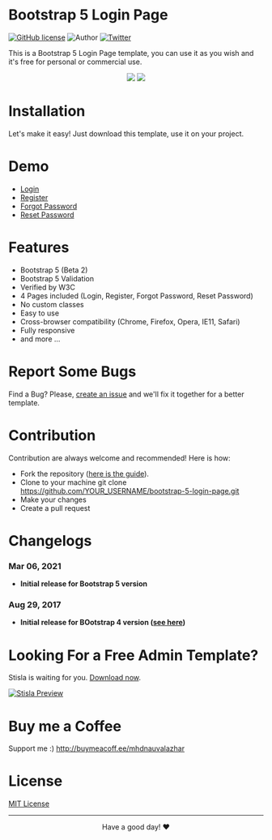 # Bootstrap 5 Login Page 

[![GitHub license](https://img.shields.io/github/license/nauvalazhar/my-login.svg)](https://github.com/nauvalazhar/bootstrap-5-login-page/blob/master/LICENSE)
![Author](https://img.shields.io/badge/author-%40nauvalazhar-blue.svg)
[![Twitter](https://img.shields.io/twitter/url/https/github.com/nauvalazhar/bootstrap-5-login-page/.svg?style=social)](https://twitter.com/intent/tweet?text=Wow:&url=https%3A%2F%2Fgithub.com%2Fnauvalazhar%2Fbootstrap-5-login-page%2F)

This is a Bootstrap 5 Login Page template, you can use it as you wish and it's free for personal or commercial use.

<div align="center">
<img src="https://i.ibb.co/pfbd8TS/Screenshot-2021-03-06-Bootstrap-5-Login-Page-2.png">
<img src="https://i.ibb.co/CQsJsBT/Screenshot-1.png">
</div>

# Installation
Let's make it easy! Just download this template, use it on your project.

# Demo
- [Login](https://nauvalazhar.github.io/bootstrap-5-login-page/index.php)
- [Register](https://nauvalazhar.github.io/bootstrap-5-login-page/register.html)
- [Forgot Password](https://nauvalazhar.github.io/bootstrap-5-login-page/forgot.html)
- [Reset Password](https://nauvalazhar.github.io/bootstrap-5-login-page/reset.html)

# Features
- Bootstrap 5 (Beta 2)
- Bootstrap 5 Validation
- Verified by W3C
- 4 Pages included (Login, Register, Forgot Password, Reset Password)
- No custom classes 
- Easy to use
- Cross-browser compatibility (Chrome, Firefox, Opera, IE11, Safari)
- Fully responsive
- and more ...

# Report Some Bugs
Find a Bug? Please, [create an issue](https://github.com/nauvalazhar/bootstrap-5-login-page/issues) and we'll fix it together for a better template.

# Contribution
Contribution are always welcome and recommended! Here is how:

- Fork the repository ([here is the guide](https://help.github.com/articles/fork-a-repo/)).
- Clone to your machine git clone https://github.com/YOUR_USERNAME/bootstrap-5-login-page.git
- Make your changes
- Create a pull request

# Changelogs
### Mar 06, 2021
  - **Initial release for Bootstrap 5 version**
### Aug 29, 2017
  - **Initial release for BOotstrap 4 version ([see here](https://github.com/nauvalazhar/bootstrap-4-login-page))**

# Looking For a Free Admin Template?
Stisla is waiting for you. [Download now](https://getstisla.com).

[![Stisla Preview](https://getstisla.com/landing/stisla-share.png)](https://getstisla.com)


# Buy me a Coffee
Support me :) http://buymeacoff.ee/mhdnauvalazhar

# License
[MIT License](http://opensource.org/licenses/MIT)

---
<div align="center">Have a good day! ❤️</div>